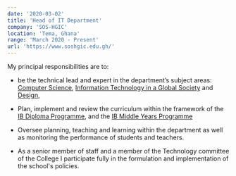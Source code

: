 ```yaml
---
date: '2020-03-02'
title: 'Head of IT Department'
company: 'SOS-HGIC'
location: 'Tema, Ghana'
range: 'March 2020 - Present'
url: 'https://www.soshgic.edu.gh/'
---
```


My principal responsibilities are to:

- be the technical lead and expert in the department’s subject areas: [Computer Science](https://www.ibo.org/programmes/diploma-programme/curriculum/sciences/computer-science/), [Information Technology in a Global Society](https://www.ibo.org/programmes/diploma-programme/curriculum/individuals-and-societies/information-technology-in-a-global-society/) and [Design](https://www.ibo.org/programmes/middle-years-programme/curriculum/design/),

- Plan, implement and review the curriculum within the framework of the [IB Diploma Programme](https://www.ibo.org/programmes/diploma-programme/), and the [IB Middle Years Programme](https://www.ibo.org/programmes/middle-years-programme/)

* Oversee planning, teaching and learning within the department as well as monitoring the performance of students and teachers.

* As a senior member of staff and a member of the Technology committee of the College I participate fully in the formulation and implementation of the school's policies.
